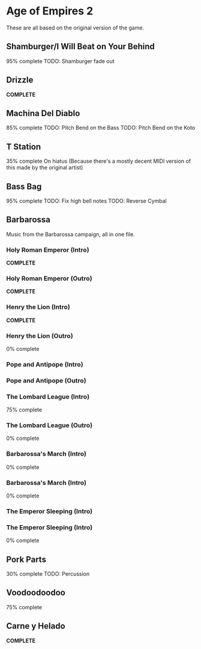 # Age of Empires 2
These are all based on the original version of the game.

## Shamburger/I Will Beat on Your Behind
95% complete
TODO: Shamburger fade out

## Drizzle
**COMPLETE**

## Machina Del Diablo
85% complete
TODO: Pitch Bend on the Bass
TODO: Pitch Bend on the Koto

## T Station
35% complete
On hiatus (Because there's a mostly decent MIDI version of this made by the original artist)

## Bass Bag
95% complete
TODO: Fix high bell notes
TODO: Reverse Cymbal

## Barbarossa
Music from the Barbarossa campaign, all in one file.

### Holy Roman Emperor (Intro)
**COMPLETE**

### Holy Roman Emperor (Outro)
**COMPLETE**

### Henry the Lion (Intro)
**COMPLETE**

### Henry the Lion (Outro)
0% complete

### Pope and Antipope (Intro)

### Pope and Antipope (Outro)

### The Lombard League (Intro)
75% complete

### The Lombard League (Outro)
0% complete

### Barbarossa's March (Intro)
0% complete

### Barbarossa's March (Intro)
0% complete

### The Emperor Sleeping (Intro)

### The Emperor Sleeping (Intro)
0% complete

## Pork Parts
30% complete
TODO: Percussion

## Voodoodoodoo
75% complete

## Carne y Helado
**COMPLETE**
